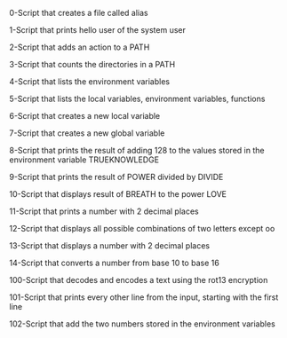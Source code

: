 0-Script that creates a file called alias

1-Script that prints hello user of the system user

2-Script that adds an action to a PATH

3-Script that counts the directories in a PATH

4-Script that lists the environment variables

5-Script that lists the local variables, environment variables, functions

6-Script that creates a new local variable

7-Script that creates a new global variable

8-Script that prints the result of adding 128 to the values stored in the environment variable TRUEKNOWLEDGE

9-Script that prints the result of POWER divided by DIVIDE

10-Script that displays result of BREATH to the power LOVE

11-Script that prints a number with 2 decimal places

12-Script that displays all possible combinations of two letters except oo

13-Script that displays a number with 2 decimal places

14-Script that converts a number from base 10 to base 16

100-Script that decodes and encodes a text using the rot13 encryption

101-Script that prints every other line from the input, starting with the first line

102-Script that add the two numbers stored in the environment variables
